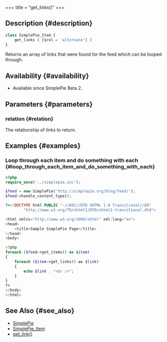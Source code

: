+++
title = "get_links()"
+++

## Description {#description}

```php
class SimplePie_Item {
    get_links ( [$rel = 'alternate'] )
}
```

Returns an array of links that were found for the feed which can be looped through.

## Availability {#availability}

- Available since SimplePie Beta 2.

## Parameters {#parameters}

### relation {#relation}

The relationship of links to return.

## Examples {#examples}

### Loop through each item and do something with each {#loop_through_each_item_and_do_something_with_each}

```php
<?php
require_once('../simplepie.inc');

$feed = new SimplePie('http://simplepie.org/blog/feed/');
$feed->handle_content_type();

?><!DOCTYPE html PUBLIC "-//W3C//DTD XHTML 1.0 Transitional//EN"
        "http://www.w3.org/TR/xhtml1/DTD/xhtml1-transitional.dtd">

<html xmlns="http://www.w3.org/1999/xhtml" xml:lang="en">
<head>
    <title>Sample SimplePie Page</title>
</head>
<body>

<?php
foreach ($feed->get_items() as $item)
{
    foreach ($item->get_links() as $link)
    {
        echo $link . "<br />";
    }
}
?>
</body>
</html>
```

## See Also {#see_also}

- [SimplePie](@/wiki/reference/simplepie/_index.md)
- [SimplePie_Item](@/wiki/reference/simplepie_item/_index.md)
- [get_link()](@/wiki/reference/simplepie_item/get_link.md)
